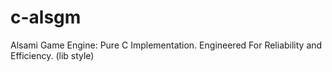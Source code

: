 # c-alsgm
Alsami Game Engine: Pure C Implementation. Engineered For Reliability and Efficiency. (lib style)
